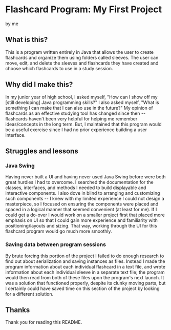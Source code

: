 # Flashcard Program: My First Project
by me</p>

## What is this?
This is a program written entirely in Java that allows the user to create flashcards and organize them using folders called sleeves. 
The user can move, edit, and delete the sleeves and flashcards they have created and choose which flashcards to use in a study session. </p>

## Why did I make this?
In my junior year of high school, I asked myself, "How can I show off my [still developing] Java programming skills?" I also asked myself, 
"What is something I can make that I can also use in the future?" My opinion of flashcards as an effective studying tool has changed since then --
flashcards haven't been very helpful for helping me remember ideas/concepts in the long term. But, I maintained that this program would be a useful
exercise since I had no prior experience building a user interface.</p>

## Struggles and lessons
### Java Swing
Having never built a UI and having never used Java Swing before were both great hurdles I had to overcome. I searched the documentation for the classes, interfaces, and methods I needed to build displayable and interactive components. I also dove in blind to arranging and customizing such components -- I knew with my limited experience I could not design a masterpiece, so I focused on ensuring the components were placed and spaced in a logical manner that seemed convenient (at least for me). If I could get a do-over I would work on a smaller project first that placed more emphasis on UI so that I could gain more experience and familiarity with positioning/layouts and sizing. That way, working through the UI for this flashcard program would go much more smoothly.</p>

### Saving data between program sessions
By brute forcing this portion of the project I failed to do enough research to find out about serialization and saving instances as files. Instead I made the program information about each individual flashcard in a text file, and wrote information about each individual sleeve in a separate text file; the program would then read from both of these files upon the program's next launch. It was a solution that functioned properly, despite its clunky moving parts, but I certainly could have saved time on this section of the project by looking for a different solution. </p>

## Thanks
Thank you for reading this README.
